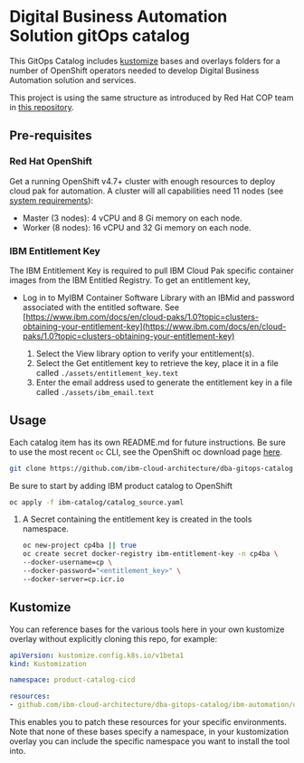 # Digital Business Automation Solution gitOps catalog

This GitOps Catalog includes [kustomize](http://kustomize.io) bases and overlays folders for a 
number of OpenShift operators needed 
to develop Digital Business Automation solution and services.

This project is using the same structure as introduced by Red Hat COP team in [this repository](https://github.com/redhat-cop/gitops-catalog).

## Pre-requisites

### Red Hat OpenShift  

Get a running OpenShift v4.7+ cluster with enough resources to deploy cloud pak for automation. 
A cluster will all capabilities need 11 nodes (see [system requirements](https://www.ibm.com/docs/en/cloud-paks/cp-biz-automation/21.0.x?topic=pei-system-requirements)):

* Master (3 nodes): 4 vCPU and 8 Gi memory on each node.
* Worker (8 nodes): 16 vCPU and 32 Gi memory on each node.

### IBM Entitlement Key

The IBM Entitlement Key is required to pull IBM Cloud Pak specific container images from the IBM Entitled Registry. To get an entitlement key,

* Log in to MyIBM Container Software Library with an IBMid and password associated with the entitled software. See
[https://www.ibm.com/docs/en/cloud-paks/1.0?topic=clusters-obtaining-your-entitlement-key](https://www.ibm.com/docs/en/cloud-paks/1.0?topic=clusters-obtaining-your-entitlement-key) 

    1. Select the View library option to verify your entitlement(s).
    1. Select the Get entitlement key to retrieve the key, place it in a file called `./assets/entitlement_key.text`
    1. Enter the email address used to generate the entitlement key in a file called `./assets/ibm_email.text`
    
## Usage

Each catalog item has its own README.md for future instructions. Be sure to use the most recent `oc` CLI, 
see the OpenShift oc download page [here](https://mirror.openshift.com/pub/openshift-v4/x86_64/clients/ocp/stable/).

```sh
git clone https://github.com/ibm-cloud-architecture/dba-gitops-catalog.git
```

Be sure to start by adding IBM product catalog to OpenShift

```sh
oc apply -f ibm-catalog/catalog_source.yaml
```

  1. A Secret containing the entitlement key is created in the tools namespace.

        ```sh
        oc new-project cp4ba || true
        oc create secret docker-registry ibm-entitlement-key -n cp4ba \
        --docker-username=cp \
        --docker-password="<entitlement_key>" \
        --docker-server=cp.icr.io
        ```

## Kustomize

You can reference bases for the various tools here in your own kustomize overlay without 
explicitly cloning this repo, for example:

```yaml
apiVersion: kustomize.config.k8s.io/v1beta1
kind: Kustomization

namespace: product-catalog-cicd

resources:
- github.com/ibm-cloud-architecture/dba-gitops-catalog/ibm-automation/operator/base/?ref=main
```

This enables you to patch these resources for your specific environments. 
Note that none of these bases specify a namespace, in your kustomization overlay 
you can include the specific namespace you want to install the tool into.